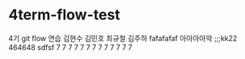 # 4term-flow-test

4기 git flow 연습
김현수 김민호 최규철 김주하
fafafafaf
아아아아악
;;;kk22
464648
sdfsf
7
7
7
7
7
7
7
7
7
7
7
7
7
